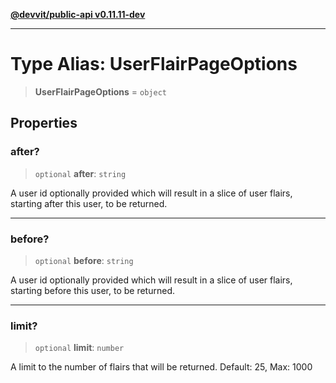 [**@devvit/public-api v0.11.11-dev**](../../README.md)

---

# Type Alias: UserFlairPageOptions

> **UserFlairPageOptions** = `object`

## Properties

<a id="after"></a>

### after?

> `optional` **after**: `string`

A user id optionally provided which will result in a slice of user flairs, starting after this user, to be returned.

---

<a id="before"></a>

### before?

> `optional` **before**: `string`

A user id optionally provided which will result in a slice of user flairs, starting before this user, to be returned.

---

<a id="limit"></a>

### limit?

> `optional` **limit**: `number`

A limit to the number of flairs that will be returned. Default: 25, Max: 1000
